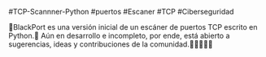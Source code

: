 #TCP-Scannner-Python
#puertos
#Escaner
#TCP
#Ciberseguridad

👾BlackPort es una versión inicial de un escáner de puertos TCP escrito en Python.🐍 Aún en desarrollo e incompleto, por ende, está abierto a sugerencias, ideas y contribuciones de la comunidad.🧑‍💻😶‍🌫️🧟 
